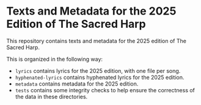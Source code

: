 # Texts and Metadata for the 2025 Edition of The Sacred Harp

This repository contains texts and metadata for the 2025 edition of The Sacred Harp.

This is organized in the following way:

- `lyrics` contains lyrics for the 2025 edition, with one file per song.
- `hyphenated-lyrics` contains hyphenated lyrics for the 2025 edition.
- `metadata` contains metadata for the 2025 edition.
- `tests` contains some integrity checks to help ensure the correctness of the data in these directories.
